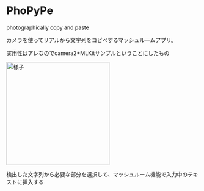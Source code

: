 # PhoPyPe

photographically copy and paste

カメラを使ってリアルから文字列をコピペするマッシュルームアプリ。

実用性はアレなのでcamera2+MLKitサンプルということにしたもの

<img alt="様子" src="https://raw.githubusercontent.com/wiki/suihan74/OCR_sample/images/screenshot_2.png" width="270"/>

検出した文字列から必要な部分を選択して、マッシュルーム機能で入力中のテキストに挿入する
